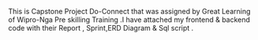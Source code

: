 This is Capstone Project Do-Connect that was assigned by Great Learning of Wipro-Nga Pre skilling Training .I have attached my frontend & backend code with their Report , Sprint,ERD Diagram & Sql script .
